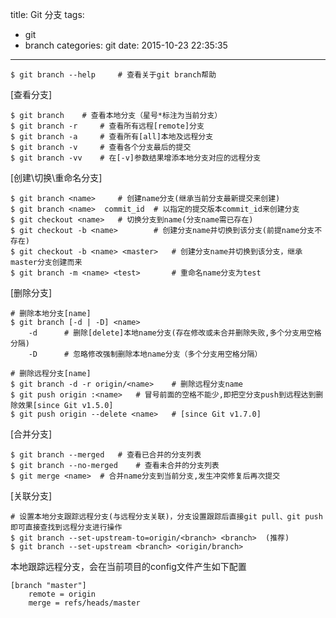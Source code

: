 title: Git 分支
tags:
  - git
  - branch
categories: git
date: 2015-10-23 22:35:35
---

	$ git branch --help		# 查看关于git branch帮助

[查看分支]

	$ git branch 	# 查看本地分支（星号*标注为当前分支）
	$ git branch -r 	# 查看所有远程[remote]分支
	$ git branch -a 	# 查看所有[all]本地及远程分支
	$ git branch -v 	# 查看各个分支最后的提交
	$ git branch -vv	# 在[-v]参数结果增添本地分支对应的远程分支

[创建\切换\重命名分支]

	$ git branch <name>		# 创建name分支(继承当前分支最新提交来创建)
	$ git branch <name>  commit_id  # 以指定的提交版本commit_id来创建分支
	$ git checkout <name> 	# 切换分支到name(分支name需已存在)
	$ git checkout -b <name>		# 创建分支name并切换到该分支(前提name分支不存在)
	$ git checkout -b <name> <master>	# 创建分支name并切换到该分支，继承master分支创建而来
	$ git branch -m <name> <test>		# 重命名name分支为test

[删除分支]

	# 删除本地分支[name]
	$ git branch [-d | -D] <name>
		-d 		# 删除[delete]本地name分支(存在修改或未合并删除失败,多个分支用空格分隔)
		-D 		# 忽略修改强制删除本地name分支（多个分支用空格分隔）

	# 删除远程分支[name]
	$ git branch -d -r origin/<name> 	# 删除远程分支name
	$ git push origin :<name> 	# 冒号前面的空格不能少,即把空分支push到远程达到删除效果[since Git v1.5.0]
	$ git push origin --delete <name> 	# [since Git v1.7.0]

[合并分支]

	$ git branch --merged 	# 查看已合并的分支列表
	$ git branch --no-merged	# 查看未合并的分支列表
	$ git merge <name> 	# 合并name分支到当前分支,发生冲突修复后再次提交

[关联分支]

	# 设置本地分支跟踪远程分支(与远程分支关联)，分支设置跟踪后直接git pull、git push即可直接查找到远程分支进行操作
	$ git branch --set-upstream-to=origin/<branch> <branch>  (推荐)
	$ git branch --set-upstream <branch> <origin/branch>	
	
本地跟踪远程分支，会在当前项目的config文件产生如下配置

	[branch "master"]
		remote = origin
		merge = refs/heads/master